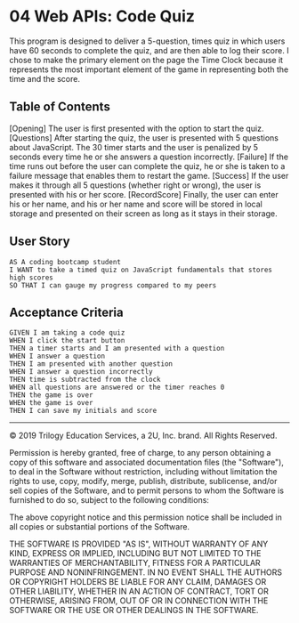 # 04 Web APIs: Code Quiz

This program is designed to deliver a 5-question, times quiz in which users have 60 seconds to complete the quiz, and are then able to log their score. I chose to make the primary element on the page the Time Clock because it represents the most important element of the game in representing both the time and the score.

## Table of Contents 
[Opening] The user is first presented with the option to start the quiz.
[Questions] After starting the quiz, the user is presented with 5 questions about JavaScript. The 30 timer starts and the user is penalized by 5 seconds every time he or she answers a question incorrectly.
[Failure] If the time runs out before the user can complete the quiz, he or she is taken to a failure message that enables them to restart the game.
[Success] If the user makes it through all 5 questions (whether right or wrong), the user is presented with his or her score. 
[RecordScore] Finally, the user can enter his or her name, and his or her name and score will be stored in local storage and presented on their screen as long as it stays in their storage.

## User Story

```
AS A coding bootcamp student
I WANT to take a timed quiz on JavaScript fundamentals that stores high scores
SO THAT I can gauge my progress compared to my peers
```

## Acceptance Criteria

```
GIVEN I am taking a code quiz
WHEN I click the start button
THEN a timer starts and I am presented with a question
WHEN I answer a question
THEN I am presented with another question
WHEN I answer a question incorrectly
THEN time is subtracted from the clock
WHEN all questions are answered or the timer reaches 0
THEN the game is over
WHEN the game is over
THEN I can save my initials and score
```

- - -
© 2019 Trilogy Education Services, a 2U, Inc. brand. All Rights Reserved.

Permission is hereby granted, free of charge, to any person obtaining a copy of this software and associated documentation files (the "Software"), to deal in the Software without restriction, including without limitation the rights to use, copy, modify, merge, publish, distribute, sublicense, and/or sell copies of the Software, and to permit persons to whom the Software is furnished to do so, subject to the following conditions:

The above copyright notice and this permission notice shall be included in all copies or substantial portions of the Software.

THE SOFTWARE IS PROVIDED "AS IS", WITHOUT WARRANTY OF ANY KIND, EXPRESS OR IMPLIED, INCLUDING BUT NOT LIMITED TO THE WARRANTIES OF MERCHANTABILITY, FITNESS FOR A PARTICULAR PURPOSE AND NONINFRINGEMENT. IN NO EVENT SHALL THE AUTHORS OR COPYRIGHT HOLDERS BE LIABLE FOR ANY CLAIM, DAMAGES OR OTHER LIABILITY, WHETHER IN AN ACTION OF CONTRACT, TORT OR OTHERWISE, ARISING FROM, OUT OF OR IN CONNECTION WITH THE SOFTWARE OR THE USE OR OTHER DEALINGS IN THE SOFTWARE.